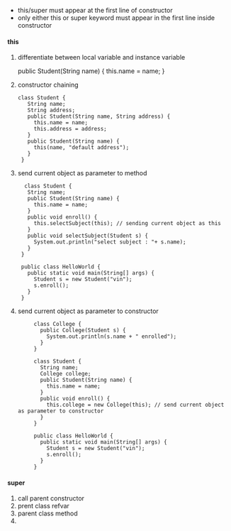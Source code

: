 * this/super must appear at the first line of constructor
* only either this or super keyword must appear in the first line inside constructor


#### this

1. differentiate between local variable and instance variable
      
      public Student(String name) {
          this.name = name;
      }
      
2. constructor chaining

       class Student {
          String name;
          String address;
          public Student(String name, String address) {
            this.name = name;
            this.address = address;
          }
          public Student(String name) {
            this(name, "default address");
          }
        }
        
3. send current object as parameter to method
   
         class Student {
          String name;
          public Student(String name) {
            this.name = name;
          }
          public void enroll() {
            this.selectSubject(this); // sending current object as this
          }
          public void selectSubject(Student s) {
            System.out.println("select subject : "+ s.name);
          }
        }

        public class HelloWorld {
          public static void main(String[] args) {
            Student s = new Student("vin");
            s.enroll();
          }
        }
 
4. send current object as parameter to constructor
      
            class College {
              public College(Student s) {
                System.out.println(s.name + " enrolled");
              }
            }

            class Student {
              String name;
              College college;
              public Student(String name) {
                this.name = name;
              }
              public void enroll() {
                this.college = new College(this); // send current object as parameter to constructor
              }
            }

            public class HelloWorld {
              public static void main(String[] args) {
                Student s = new Student("vin");
                s.enroll();
              }
            }

#### super


1. call parent constructor
2. prent class refvar
3. parent class method
4. 
